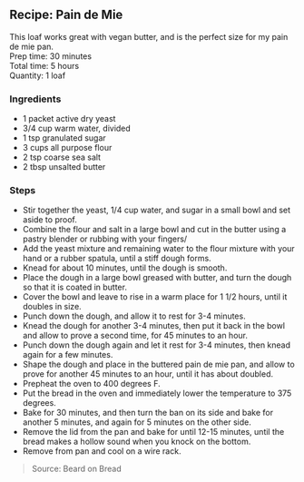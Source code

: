 ## Recipe: Pain de Mie
This loaf works great with vegan butter, and is the perfect size for my pain de mie pan.  
Prep time: 30 minutes  
Total time: 5 hours  
Quantity: 1 loaf  

### Ingredients
 - 1 packet active dry yeast
 - 3/4 cup warm water, divided
 - 1 tsp granulated sugar
 - 3 cups all purpose flour
 - 2 tsp coarse sea salt
 - 2 tbsp unsalted butter

### Steps
 - Stir together the yeast, 1/4 cup water, and sugar in a small bowl and set aside to proof.
 - Combine the flour and salt in a large bowl and cut in the butter using a pastry blender or rubbing with your fingers/
 - Add the yeast mixture and remaining water to the flour mixture with your hand or a rubber spatula, until a stiff dough forms.
 - Knead for about 10 minutes, until the dough is smooth.
 - Place the dough in a large bowl greased with butter, and turn the dough so that it is coated in butter.
 - Cover the bowl and leave to rise in a warm place for 1 1/2 hours, until it doubles in size.
 - Punch down the dough, and allow it to rest for 3-4 minutes.
 - Knead the dough for another 3-4 minutes, then put it back in the bowl and allow to prove a second time, for 45 minutes to an hour.
 - Punch down the dough again and let it rest for 3-4 minutes, then knead again for a few minutes.
 - Shape the dough and place in the buttered pain de mie pan, and allow to prove for another 45 minutes to an hour, until it has about doubled.
 - Prepheat the oven to 400 degrees F.
 - Put the bread in the oven and immediately lower the temperature to 375 degrees.
 - Bake for 30 minutes, and then turn the ban on its side and bake for another 5 minutes, and again for 5 minutes on the other side.
 - Remove the lid from the pan and bake for until 12-15 minutes, until the bread makes a hollow sound when you knock on the bottom.
 - Remove from pan and cool on a wire rack.

> Source: Beard on Bread